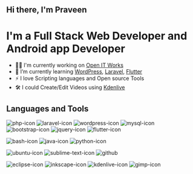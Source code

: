 ## Hi there, I'm Praveen

# I'm a Full Stack Web Developer and Android app Developer

- 👨‍💻 I'm currently working on [Open IT Works][companyWebsite]
- 🌱 I’m currently learning [WordPress][wordPressWebsite], [Laravel][laravelWebsite], [Flutter][flutterWebsite]
- ⚡ I love Scripting languages and Open source Tools
- 🛠️ I could Create/Edit Videos using [Kdenlive][kdenliveWebsite]

## Languages and Tools

![php-icon](https://user-images.githubusercontent.com/67270359/124904416-9c31d500-e002-11eb-9632-35d1b94e4767.png)
![laravel-icon](https://user-images.githubusercontent.com/67270359/124904442-a358e300-e002-11eb-9f2a-3992d6e3725f.png)
![wordpress-icon](https://user-images.githubusercontent.com/67270359/124904458-a94ec400-e002-11eb-9f2f-3aa14004bd32.png)
![mysql-icon](https://user-images.githubusercontent.com/67270359/124904464-ab188780-e002-11eb-81f6-b1f8ff433cf2.png)
![bootstrap-icon](https://user-images.githubusercontent.com/67270359/124904480-af44a500-e002-11eb-8f4f-7ec818c96565.png)
![jquery-icon](https://user-images.githubusercontent.com/67270359/124904489-b10e6880-e002-11eb-8d6d-bea94db0223c.png)
![flutter-icon](https://user-images.githubusercontent.com/67270359/124904523-ba97d080-e002-11eb-9489-91d171ad735d.png)

![bash-icon](https://user-images.githubusercontent.com/67270359/124904566-c5eafc00-e002-11eb-907e-0f593a28dd78.png)
![java-icon](https://user-images.githubusercontent.com/67270359/124904616-d4391800-e002-11eb-95bb-2aee2366749a.png)
![python-icon](https://user-images.githubusercontent.com/67270359/124904630-d69b7200-e002-11eb-930e-f8ae0df66bd5.png)

![ubuntu-icon](https://user-images.githubusercontent.com/67270359/124904388-95a35d80-e002-11eb-9e9c-bc70a70cd773.png)
![sublime-text-icon](https://user-images.githubusercontent.com/67270359/124904392-976d2100-e002-11eb-90dd-665db0fccbf8.png)
![github](https://user-images.githubusercontent.com/67270359/124904715-eadf6f00-e002-11eb-95c8-6b7250408395.png)

![eclipse-icon](https://user-images.githubusercontent.com/67270359/124904576-c8e5ec80-e002-11eb-8bac-b2b3531be402.png)
![inkscape-icon](https://user-images.githubusercontent.com/67270359/124904722-eb780580-e002-11eb-9e6a-cde037ae5ad0.png)
![kdenlive-icon](https://user-images.githubusercontent.com/67270359/124904724-ec109c00-e002-11eb-838a-8dd58edafac1.png)
![gimp-icon](https://user-images.githubusercontent.com/67270359/124904845-0c405b00-e003-11eb-94d4-5b0e0bff7203.png)


[companyWebsite]: https://openitworks.in/
[wordPressWebsite]: https://wordpress.org/
[laravelWebsite]: https://laravel.com/
[flutterWebsite]: https://flutter.dev/
[kdenliveWebsite]: https://kdenlive.org/
